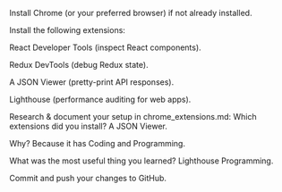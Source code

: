Install Chrome (or your preferred browser) if not already installed.

Install the following extensions:

React Developer Tools (inspect React components).

Redux DevTools (debug Redux state).

A JSON Viewer (pretty-print API responses).

Lighthouse (performance auditing for web apps).

Research & document your setup in chrome_extensions.md:
Which extensions did you install?
A JSON Viewer.

Why?
Because it has Coding and Programming.

What was the most useful thing you learned?
Lighthouse Programming.

Commit and push your changes to GitHub.
